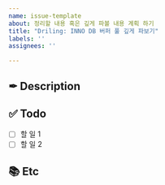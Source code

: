 ```yaml
---
name: issue-template
about: 정리할 내용 혹은 깊게 파볼 내용 계획 하기
title: "Driling: INNO DB 버퍼 풀 깊게 파보기"
labels: ''
assignees: ''

---
```


## ✒ Description
<!-- 설명을 작성해 주세요. -->


## ✅ Todo
- [ ] 할 일 1
- [ ] 할 일 2 

## 📚 Etc
<!-- 참고한 블로그나 배운점 -->
